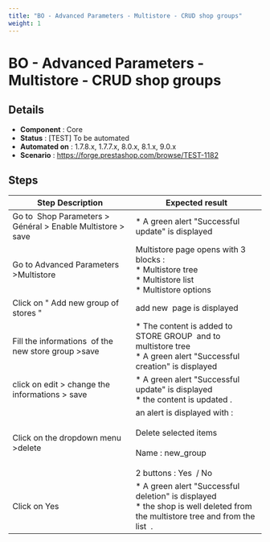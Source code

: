 ```yaml
---
title: "BO - Advanced Parameters - Multistore - CRUD shop groups"
weight: 1
---
```


# BO - Advanced Parameters - Multistore - CRUD shop groups
## Details
* **Component** : Core
* **Status** : [TEST] To be automated
* **Automated on** : 1.7.8.x, 1.7.7.x, 8.0.x, 8.1.x, 9.0.x
* **Scenario** : https://forge.prestashop.com/browse/TEST-1182

## Steps
| Step Description | Expected result |
| ----- | ----- |
| Go to  Shop Parameters > Général > Enable Multistore > save | * A green alert "Successful update" is displayed |
| Go to Advanced Parameters >Multistore | Multistore page opens with 3 blocks : <br> * Multistore tree <br> * Multistore list <br> * Multistore options |
| Click on " Add new group of stores " | add new  page is displayed |
| Fill the informations  of the new store group >save | * The content is added to STORE GROUP  and to multistore tree<br> * A green alert "Successful creation" is displayed |
| click on edit > change the informations > save | * A green alert "Successful update" is displayed<br> * the content is updated . |
| Click on the dropdown menu >delete | an alert is displayed with : <br><br>Delete selected items<br><br>Name : new_group<br><br>2 buttons : Yes  / No |
| Click on Yes | * A green alert "Successful deletion" is displayed<br> * the shop is well deleted from the multistore tree and from the list  . |
